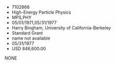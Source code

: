 * 7102866
* High-Energy Particle Physics
* MPS,PHY
* 05/01/1971,05/31/1977
* Harry Bingham, University of California-Berkeley
* Standard Grant
*   name not available
* 05/31/1977
* USD 846,600.00

NONE